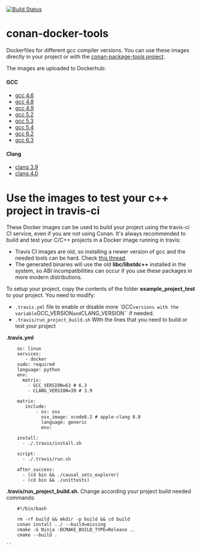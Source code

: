 [![Build Status](https://travis-ci.org/lasote/conan-docker-tools.svg?branch=master)](https://travis-ci.org/lasote/conan-docker-tools)
# conan-docker-tools

Dockerfiles for different gcc compiler versions.
You can use these images directly in your project or with the [conan-package-tools project](https://github.com/conan-io/conan-package-tools).

The images are uploaded to Dockerhub:

#### GCC
- [gcc 4.6](https://hub.docker.com/r/lasote/conangcc46/)
- [gcc 4.8](https://hub.docker.com/r/lasote/conangcc48/)
- [gcc 4.9](https://hub.docker.com/r/lasote/conangcc49/)
- [gcc 5.2](https://hub.docker.com/r/lasote/conangcc52/)
- [gcc 5.3](https://hub.docker.com/r/lasote/conangcc53/)
- [gcc 5.4](https://hub.docker.com/r/lasote/conangcc54/)
- [gcc 6.2](https://hub.docker.com/r/lasote/conangcc62/)
- [gcc 6.3](https://hub.docker.com/r/lasote/conangcc63/)

#### Clang
- [clang 3.9](https://hub.docker.com/r/lasote/conanclang39/)
- [clang 4.0](https://hub.docker.com/r/lasote/conanclang40/)

Use the images to test your c++ project in travis-ci
======================================================

These Docker images can be used to build your project using the travis-ci CI service, even if you are not using Conan.
It's always recommended to build and test your C/C++ projects in a Docker image running in travis:

- Travis CI images are old, so installing a newer version of gcc and the needed tools can be hard. Check [this thread](https://github.com/travis-ci/travis-ci/issues/6300).
- The generated binaries will use the old **libc/libstdc++** installed in the system, so ABI incompatibilities
      can occur if you use these packages in more modern distributions.

To setup your project, copy the contents of the folder **example_project_test** to your project.
You need to modify:

- ``.travis.yml`` file to enable or disable more `GCC`` versions with the variable ``GCC_VERSION`` and
      ``CLANG_VERSION`` if needed.
- ``.travis/run_project_build.sh`` With the lines that you need to build or test your project

**.travis.yml**

```
    os: linux
    services:
       - docker
    sudo: required
    language: python
    env:
      matrix:
        - GCC_VERSION=63 # 6.3
        - CLANG_VERSION=39 # 3.9

    matrix:
       include:
           - os: osx
             osx_image: xcode8.2 # apple-clang 8.0
             language: generic
             env:

    install:
      - ./.travis/install.sh

    script:
      - ./.travis/run.sh

    after_success:
      - (cd bin && ./causal_sets_explorer)
      - (cd bin && ./unittests)

```

**.travis/run_project_build.sh**. Change according your project build needed commands:

```
    #!/bin/bash

    rm -rf build && mkdir -p build && cd build
    conan install ../ --build=missing
    cmake -G Ninja -DCMAKE_BUILD_TYPE=Release ..
    cmake --build .

``
